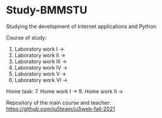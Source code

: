 # Study-BMMSTU
Studying the development of Internet applications and Python

Course of study:
1. Laboratory work I ->
2. Laboratory work II ->
3. Laboratory work III ->
4. Laboratory work IV ->
5. Laboratory work V ->
6. Laboratory work VI ->

Home task:
7. Home work I ->
9. Home work II ->

Repository of the main course and teacher:
https://github.com/iu5team/iu5web-fall-2021
 

